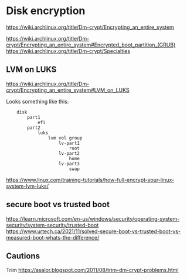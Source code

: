 Disk encryption
===============


https://wiki.archlinux.org/title/Dm-crypt/Encrypting_an_entire_system


https://wiki.archlinux.org/title/Dm-crypt/Encrypting_an_entire_system#Encrypted_boot_partition_(GRUB)
https://wiki.archlinux.org/title/Dm-crypt/Specialties



LVM on LUKS
-----------

https://wiki.archlinux.org/title/Dm-crypt/Encrypting_an_entire_system#LVM_on_LUKS

Looks something like this:
```
	disk
		part1
			efi
		part2
			luks
				lvm vol group
					lv-part1
						root
					lv-part2
						home
					lv-part3
						swap
```

https://www.linux.com/training-tutorials/how-full-encrypt-your-linux-system-lvm-luks/



secure boot vs trusted boot
---------------------------
https://learn.microsoft.com/en-us/windows/security/operating-system-security/system-security/trusted-boot
https://www.urtech.ca/2021/11/solved-secure-boot-vs-trusted-boot-vs-measured-boot-whats-the-difference/



Cautions
--------

Trim
https://asalor.blogspot.com/2011/08/trim-dm-crypt-problems.html


